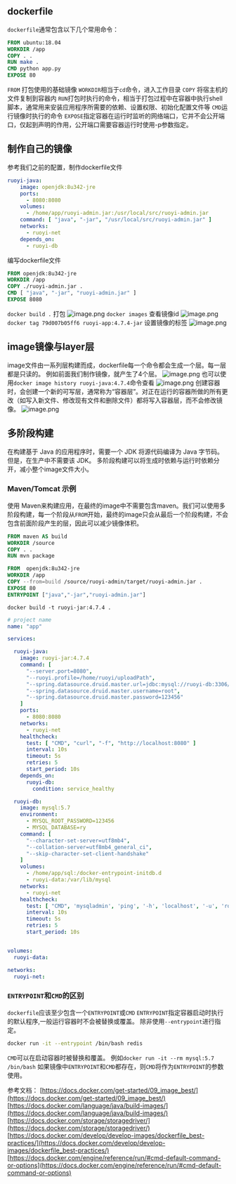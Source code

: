 ## dockerfile

`dockerfile`通常包含以下几个常用命令：

```dockerfile
FROM ubuntu:18.04
WORKDIR /app
COPY . .
RUN make .
CMD python app.py
EXPOSE 80
```

`FROM` 打包使用的基础镜像
`WORKDIR`相当于`cd`命令，进入工作目录
`COPY` 将宿主机的文件复制到容器内
`RUN`打包时执行的命令，相当于打包过程中在容器中执行shell脚本，通常用来安装应用程序所需要的依赖、设置权限、初始化配置文件等
`CMD`运行镜像时执行的命令
`EXPOSE`指定容器在运行时监听的网络端口，它并不会公开端口，仅起到声明的作用，公开端口需要容器运行时使用-p参数指定。

## 制作自己的镜像

参考我们之前的配置，制作dockerfile文件

```yaml
ruoyi-java:
    image: openjdk:8u342-jre
    ports:
      - 8080:8080
    volumes:
      - /home/app/ruoyi-admin.jar:/usr/local/src/ruoyi-admin.jar
    command: [ "java", "-jar", "/usr/local/src/ruoyi-admin.jar" ]
    networks:
      - ruoyi-net
    depends_on:
      - ruoyi-db
```

编写dockerfile文件

```dockerfile
FROM openjdk:8u342-jre
WORKDIR /app
COPY ./ruoyi-admin.jar .
CMD [ "java", "-jar", "ruoyi-admin.jar" ]
EXPOSE 8080
```

`docker build .` 打包
![image.png](images/08-docker-build-1.png)
`docker images` 查看镜像id
![image.png](images/08-docker-build-2.png)
`docker tag 79d007b05ff6 ruoyi-app:4.7.4-jar` 设置镜像的标签
![image.png](images/08-docker-build-3.png)

## image镜像与layer层

image文件由一系列层构建而成，dockerfile每一个命令都会生成一个层。每一层都是只读的。
例如前面我们制作镜像，就产生了4个层。
![image.png](images/08-docker-build-4.png)
也可以使用`docker image history ruoyi-java:4.7.4`命令查看
![image.png](images/08-docker-history.png)
创建容器时，会创建一个新的可写层，通常称为“容器层”。对正在运行的容器所做的所有更改（如写入新文件、修改现有文件和删除文件）都将写入容器层，而不会修改镜像。
![image.png](images/08-docker-layer.png)

## 多阶段构建

在构建基于 Java 的应用程序时，需要一个 JDK 将源代码编译为 Java 字节码。但是，在生产中不需要该 JDK。
多阶段构建可以将生成时依赖与运行时依赖分开，减小整个image文件大小。

### Maven/Tomcat 示例

使用 Maven来构建应用，在最终的image中不需要包含maven。我们可以使用多阶段构建，每一个阶段从`FROM`开始，最终的image只会从最后一个阶段构建，不会包含前面阶段产生的层，因此可以减少镜像体积。

```dockerfile
FROM maven AS build
WORKDIR /source
COPY . .
RUN mvn package

FROM  openjdk:8u342-jre
WORKDIR /app
COPY --from=build /source/ruoyi-admin/target/ruoyi-admin.jar .
EXPOSE 80
ENTRYPOINT ["java","-jar","ruoyi-admin.jar"]
```

`docker build -t ruoyi-jar:4.7.4 .`

```yaml
# project name
name: "app"

services:

  ruoyi-java:
    image: ruoyi-jar:4.7.4
    command: [
      "--server.port=8080",
      "--ruoyi.profile=/home/ruoyi/uploadPath",
      "--spring.datasource.druid.master.url=jdbc:mysql://ruoyi-db:3306/ry?useUnicode=true&characterEncoding=utf8",
      "--spring.datasource.druid.master.username=root",
      "--spring.datasource.druid.master.password=123456"
    ]
    ports:
      - 8080:8080
    networks:
      - ruoyi-net
    healthcheck:
      test: [ "CMD", "curl", "-f", "http://localhost:8080" ]
      interval: 10s
      timeout: 5s
      retries: 5
      start_period: 10s
    depends_on:
      ruoyi-db:
        condition: service_healthy

  ruoyi-db:
    image: mysql:5.7
    environment:
      - MYSQL_ROOT_PASSWORD=123456
      - MYSQL_DATABASE=ry
    command: [
      "--character-set-server=utf8mb4",
      "--collation-server=utf8mb4_general_ci",
      "--skip-character-set-client-handshake"
    ]
    volumes:
      - /home/app/sql:/docker-entrypoint-initdb.d
      - ruoyi-data:/var/lib/mysql
    networks:
      - ruoyi-net
    healthcheck:
      test: [ "CMD", 'mysqladmin', 'ping', '-h', 'localhost', '-u', 'root', '-p$$MYSQL_ROOT_PASSWORD' ]
      interval: 10s
      timeout: 5s
      retries: 5
      start_period: 10s


volumes:
  ruoyi-data:

networks:
  ruoyi-net:
```

### `ENTRYPOINT`和`CMD`的区别

`dockerfile`应该至少包含一个`ENTRYPOINT`或`CMD`
`ENTRYPOINT`指定容器启动时执行的默认程序,一般运行容器时不会被替换或覆盖。
除非使用`--entrypoint`进行指定。

```bash
docker run -it --entrypoint /bin/bash redis
```

`CMD`可以在启动容器时被替换和覆盖。
例如`docker run -it --rm mysql:5.7 /bin/bash`
如果镜像中`ENTRYPOINT`和`CMD`都存在，则`CMD`将作为`ENTRYPOINT`的参数使用。

参考文档：
[https://docs.docker.com/get-started/09_image_best/](https://docs.docker.com/get-started/09_image_best/)<br/>
[https://docs.docker.com/language/java/build-images/](https://docs.docker.com/language/java/build-images/)<br/>
[https://docs.docker.com/storage/storagedriver/](https://docs.docker.com/storage/storagedriver/)<br/>
[https://docs.docker.com/develop/develop-images/dockerfile_best-practices/](https://docs.docker.com/develop/develop-images/dockerfile_best-practices/)<br/>
[https://docs.docker.com/engine/reference/run/#cmd-default-command-or-options](https://docs.docker.com/engine/reference/run/#cmd-default-command-or-options)

